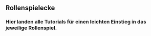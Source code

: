 ## Rollenspielecke
### Hier landen alle Tutorials für einen leichten Einstieg in das jeweilige Rollenspiel. 
